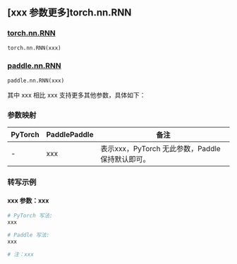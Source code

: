 ## [xxx 参数更多]torch.nn.RNN

### [torch.nn.RNN](https://pytorch.org/docs/1.13/generated/torch.nn.RNN.html#torch.nn.RNN)

```python
torch.nn.RNN(xxx)
```

### [paddle.nn.RNN](https://www.paddlepaddle.org.cn/documentation/docs/zh/api/paddle/nn/RNN_cn.html)

```python
paddle.nn.RNN(xxx)
```

其中 xxx 相比 xxx 支持更多其他参数，具体如下：

### 参数映射

| PyTorch | PaddlePaddle | 备注 |
| ------- | ------------ | ---- |
|    -    |    xxx    | 表示xxx，PyTorch 无此参数，Paddle 保持默认即可。 |

### 转写示例

#### xxx 参数：xxx
``` python
# PyTorch 写法:
xxx

# Paddle 写法:
xxx

# 注：xxx
```
